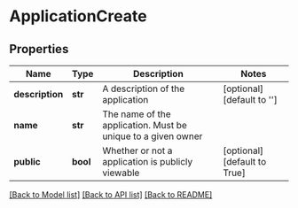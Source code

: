 # ApplicationCreate

## Properties
Name | Type | Description | Notes
------------ | ------------- | ------------- | -------------
**description** | **str** | A description of the application | [optional] [default to '']
**name** | **str** | The name of the application. Must be unique to a given owner | 
**public** | **bool** | Whether or not a application is publicly viewable | [optional] [default to True]

[[Back to Model list]](../README.md#documentation-for-models) [[Back to API list]](../README.md#documentation-for-api-endpoints) [[Back to README]](../README.md)


